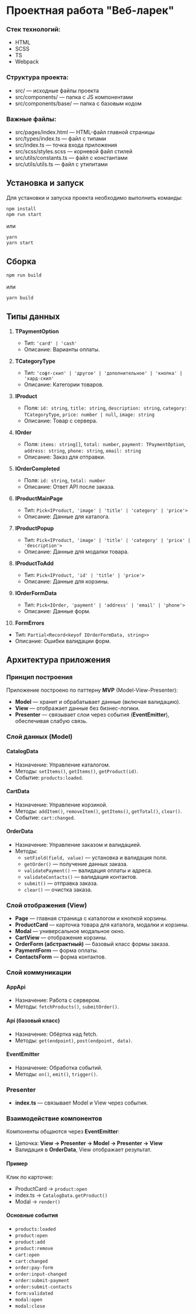 # Проектная работа "Веб-ларек"

### Стек технологий:

- HTML
- SCSS
- TS
- Webpack

### Структура проекта:

- src/ — исходные файлы проекта
- src/components/ — папка с JS компонентами
- src/components/base/ — папка с базовым кодом

### Важные файлы:

- src/pages/index.html — HTML-файл главной страницы
- src/types/index.ts — файл с типами
- src/index.ts — точка входа приложения
- src/scss/styles.scss — корневой файл стилей
- src/utils/constants.ts — файл с константами
- src/utils/utils.ts — файл с утилитами

## Установка и запуск

Для установки и запуска проекта необходимо выполнить команды:

```bash
npm install
npm run start
```

или

```bash
yarn
yarn start
```

## Сборка

```bash
npm run build
```

или

```bash
yarn build
```

## Типы данных

1. **TPaymentOption**

   - Тип: `'card' | 'cash'`
   - Описание: Варианты оплаты.

2. **TCategoryType**

   - Тип: `'софт-скил' | 'другое' | 'дополнительное' | 'кнопка' | 'хард-скил'`
   - Описание: Категории товаров.

3. **IProduct**

   - Поля: `id: string`, `title: string`, `description: string`, `category: TCategoryType`, `price: number | null`, `image: string`
   - Описание: Товар с сервера.

4. **IOrder**

   - Поля: `items: string[]`, `total: number`, `payment: TPaymentOption`, `address: string`, `phone: string`, `email: string`
   - Описание: Заказ для отправки.

5. **IOrderCompleted**

   - Поля: `id: string`, `total: number`
   - Описание: Ответ API после заказа.

6. **IProductMainPage**

   - Тип: `Pick<IProduct, 'image' | 'title' | 'category' | 'price'>`
   - Описание: Данные для каталога.

7. **IProductPopup**

   - Тип: `Pick<IProduct, 'image' | 'title' | 'category' | 'price' | 'description'>`
   - Описание: Данные для модалки товара.

8. **IProductToAdd**

   - Тип: `Pick<IProduct, 'id' | 'title' | 'price'>`
   - Описание: Данные для корзины.

9. **IOrderFormData**

   - Тип: `Pick<IOrder, 'payment' | 'address' | 'email' | 'phone'>`
   - Описание: Данные форм.

10. **FormErrors**

- Тип: `Partial<Record<keyof IOrderFormData, string>>`
- Описание: Ошибки валидации форм.

## Архитектура приложения

### Принцип построения

Приложение построено по паттерну **MVP** (Model-View-Presenter):

- **Model** — хранит и обрабатывает данные (включая валидацию).
- **View** — отображает данные без бизнес-логики.
- **Presenter** — связывает слои через события (**EventEmitter**), обеспечивая слабую связь.

### Слой данных (Model)

#### CatalogData

- Назначение: Управление каталогом.
- Методы: `setItems()`, `getItems()`, `getProduct(id)`.
- Событие: `products:loaded`.

#### CartData

- Назначение: Управление корзиной.
- Методы: `addItem()`, `removeItem()`, `getItems()`, `getTotal()`, `clear()`.
- Событие: `cart:changed`.

#### OrderData

- Назначение: Управление заказом и валидацией.
- Методы:
  - `setField(field, value)` — установка и валидация поля.
  - `getOrder()` — получение данных заказа.
  - `validatePayment()` — валидация оплаты и адреса.
  - `validateContacts()` — валидация контактов.
  - `submit()` — отправка заказа.
  - `clear()` — очистка заказа.

### Слой отображения (View)

- **Page** — главная страница с каталогом и кнопкой корзины.
- **ProductCard** — карточка товара для каталога, модалки и корзины.
- **Modal** — универсальное модальное окно.
- **CartView** — отображение корзины.
- **OrderForm (абстрактный)** — базовый класс формы заказа.
- **PaymentForm** — форма оплаты.
- **ContactsForm** — форма контактов.

### Слой коммуникации

#### AppApi

- Назначение: Работа с сервером.
- Методы: `fetchProducts()`, `submitOrder()`.

#### Api (базовый класс)

- Назначение: Обёртка над fetch.
- Методы: `get(endpoint)`, `post(endpoint, data)`.

#### EventEmitter

- Назначение: Обработка событий.
- Методы: `on()`, `emit()`, `trigger()`.

### Presenter

- **index.ts** — связывает Model и View через события.

### Взаимодействие компонентов

Компоненты общаются через **EventEmitter**:

- Цепочка: **View → Presenter → Model → Presenter → View**
- Валидация в **OrderData**, View отображает результат.

#### Пример

Клик по карточке:

- ProductCard → `product:open`
- index.ts → `CatalogData.getProduct()`
- Modal → `render()`

#### Основные события

- `products:loaded`
- `product:open`
- `product:add`
- `product:remove`
- `cart:open`
- `cart:changed`
- `order:pay-form`
- `order:input-changed`
- `order:submit-payment`
- `order:submit-contacts`
- `form:validated`
- `modal:open`
- `modal:close`

